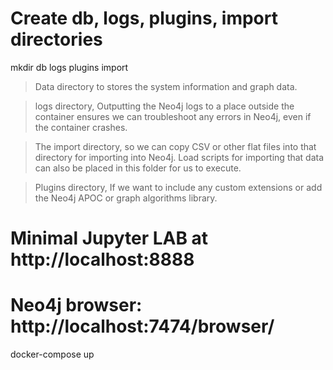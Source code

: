 # Create db, logs, plugins, import directories

mkdir db logs plugins import

> Data directory to stores the system information and graph data.

> logs directory, Outputting the Neo4j logs to a place outside the container ensures we can troubleshoot any errors in Neo4j, even if the container crashes.

> The import directory, so we can copy CSV or other flat files into that directory for importing into Neo4j. Load scripts for importing that data can also be placed in this folder for us to execute.

> Plugins directory, If we want to include any custom extensions or add the Neo4j APOC or graph algorithms library.

# Minimal Jupyter LAB at http://localhost:8888

# Neo4j browser: http://localhost:7474/browser/

docker-compose up
